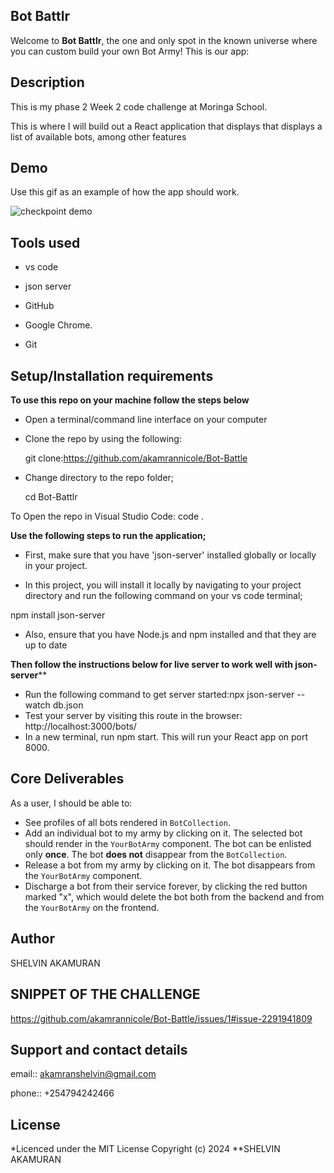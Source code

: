 ## Bot Battlr

Welcome to **Bot Battlr**, the one and only spot in the known universe where you
can custom build your own Bot Army! This is our app:

## Description

This is my phase 2 Week 2 code challenge at Moringa School.

This is where I will build out a React application that displays that displays a list of available bots, among other features

## Demo

Use this gif as an example of how the app should work.

![checkpoint demo](https://curriculum-content.s3.amazonaws.com/phase-2/phase-2-hooks-code-challenge-bot-battlr/checkpoint_demo.gif)

## Tools used

- vs code

- json server

- GitHub

- Google Chrome.

- Git

## Setup/Installation requirements

**To use this repo on your machine follow the steps below**

- Open a terminal/command line interface on your computer

- Clone the repo by using the following:

    git clone:https://github.com/akamrannicole/Bot-Battle

- Change directory to the repo folder;

  cd Bot-Battlr

To Open the repo in Visual Studio Code: code .

**Use the following steps to run the application;**

- First, make sure that you have 'json-server' installed globally or locally in your project.

- In this project, you will install it locally by navigating to your project directory and run the following command on your vs code terminal;

npm install json-server

- Also, ensure that you have Node.js and npm installed and that they are up to date

**Then follow the instructions below for live server to work well with json-server​****

- Run the following command to get server started:​npx json-server --watch db.json
- Test your server by visiting this route in the browser: http://localhost:3000/bots/
- In a new terminal, run npm start. This will run your React app on port 8000.

## Core Deliverables

As a user, I should be able to:

- See profiles of all bots rendered in `BotCollection`.
- Add an individual bot to my army by clicking on it. The selected bot should
  render in the `YourBotArmy` component. The bot can be enlisted only **once**.
  The bot **does not** disappear from the `BotCollection`.
- Release a bot from my army by clicking on it. The bot disappears from the
  `YourBotArmy` component.
- Discharge a bot from their service forever, by clicking the red button marked
  "x", which would delete the bot both from the backend and from the
  `YourBotArmy` on the frontend.

## Author

SHELVIN AKAMURAN

## SNIPPET OF THE CHALLENGE


https://github.com/akamrannicole/Bot-Battle/issues/1#issue-2291941809


## Support and contact details

email:: akamranshelvin@gmail.com

phone:: +254794242466

## License

*Licenced under the MIT License Copyright (c) 2024 **SHELVIN AKAMURAN
